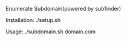 Enumerate Subdomain(powered by subfinder)

Installation:
./setup.sh

Usage:
./subdomain.sh domain.com
